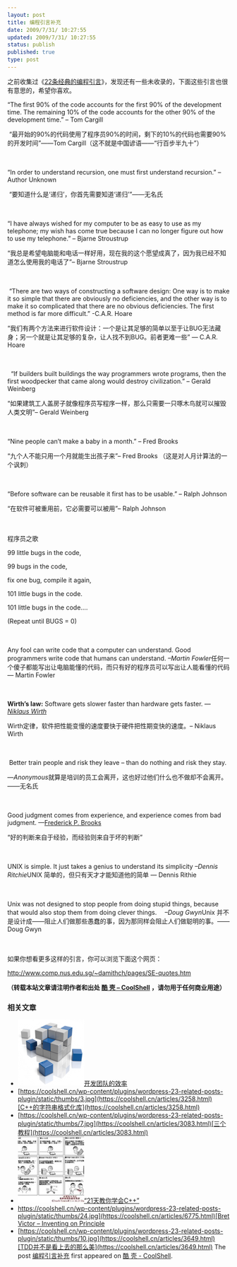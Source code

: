 ```yaml
---
layout: post
title: 编程引言补充
date: 2009/7/31/ 10:27:55
updated: 2009/7/31/ 10:27:55
status: publish
published: true
type: post
---
```


之前收集过《[22条经典的编程引言](https://coolshell.cn/articles/808.html "22条经典的编程引言 - 1,565 次浏览")》，发现还有一些未收录的，下面这些引言也很有意思的，希望你喜欢。


“The first 90% of the code accounts for the first 90% of the development time. The remaining 10% of the code accounts for the other 90% of the development time.” – Tom Cargill   

 “最开始的90%的代码使用了程序员90%的时间，剩下的10%的代码也需要90%的开发时间”——Tom Cargill（这不就是中国谚语——“行百步半九十”）


　


“In order to understand recursion, one must first understand recursion.” – Author Unknown   

 “要知道什么是‘递归’，你首先需要知道‘递归’”——无名氏



　


“I have always wished for my computer to be as easy to use as my telephone; my wish has come true because I can no longer figure out how to use my telephone.” – Bjarne Stroustrup   

“我总是希望电脑能和电话一样好用，现在我的这个愿望成真了，因为我已经不知道怎么使用我的电话了”– Bjarne Stroustrup


　


 “There are two ways of constructing a software design: One way is to make it so simple that there are obviously no deficiencies, and the other way is to make it so complicated that there are no obvious deficiencies. The first method is far more difficult.” -C.A.R. Hoare  

“我们有两个方法来进行软件设计：一个是让其足够的简单以至于让BUG无法藏身；另一个就是让其足够的复杂，让人找不到BUG。前者更难一些” — C.A.R. Hoare


　


  “If builders built buildings the way programmers wrote programs, then the first woodpecker that came along would destroy civilization.” – Gerald Weinberg  

“如果建筑工人盖房子就像程序员写程序一样，那么只需要一只啄木鸟就可以摧毁人类文明”– Gerald Weinberg


　


“Nine people can’t make a baby in a month.” – Fred Brooks   

“九个人不能只用一个月就能生出孩子来”– Fred Brooks （这是对人月计算法的一个讽刺）


 　


“Before software can be reusable it first has to be usable.” – Ralph Johnson  

“在软件可被重用前，它必需要可以被用”– Ralph Johnson


 　


程序员之歌  

99 little bugs in the code,  

99 bugs in the code,  

fix one bug, compile it again,  

101 little bugs in the code.  

101 little bugs in the code….  

(Repeat until BUGS = 0)


　


Any fool can write code that a computer can understand. Good programmers write code that humans can understand. *–Martin Fowler*任何一个傻子都能写出让电脑能懂的代码，而只有好的程序员可以写出让人能看懂的代码 — Martin Fowler


　


**Wirth’s law:** Software gets slower faster than hardware gets faster. —[*Niklaus Wirth*](http://en.wikipedia.org/wiki/Niklaus_Wirth)  

Wirth定律，软件把性能变慢的速度要快于硬件把性期变快的速度。– Niklaus Wirth


　


 Better train people and risk they leave – than do nothing and risk they stay.  

—*Anonymous*就算是培训的员工会离开，这也好过他们什么也不做却不会离开。——无名氏


　


Good judgment comes from experience, and experience comes from bad judgment. —[Frederick P. Brooks](http://en.wikipedia.org/wiki/Fred_Brooks)  

“好的判断来自于经验，而经验则来自于坏的判断”


　


UNIX is simple. It just takes a genius to understand its simplicity *–Dennis Ritchie*UNIX 简单的，但只有天才才能知道他的简单 — Dennis Rithie


　


Unix was not designed to stop people from doing stupid things, because that would also stop them from doing clever things. 　*–Doug Gwyn*Unix 并不是设计成——阻止人们做那些愚蠢的事，因为那同样会阻止人们做聪明的事。——Doug Gwyn


　


如果你想看更多这样的引言，你可以浏览下面这个网页：  

<http://www.comp.nus.edu.sg/~damithch/pages/SE-quotes.htm>



**（转载本站文章请注明作者和出处 [酷 壳 – CoolShell](https://coolshell.cn/) ，请勿用于任何商业用途）**



### 相关文章

* [![开发团队的效率](../wp-content/uploads/2014/06/software_development-150x150.png)](https://coolshell.cn/articles/11656.html)[开发团队的效率](https://coolshell.cn/articles/11656.html)
* [https://coolshell.cn/wp-content/plugins/wordpress-23-related-posts-plugin/static/thumbs/3.jpg](https://coolshell.cn/articles/3258.html)[C++的字符串格式化库](https://coolshell.cn/articles/3258.html)
* [https://coolshell.cn/wp-content/plugins/wordpress-23-related-posts-plugin/static/thumbs/7.jpg](https://coolshell.cn/articles/3083.html)[三个教程](https://coolshell.cn/articles/3083.html)
* [![“21天教你学会C++”](../wp-content/uploads/2010/03/Teach_Youself_CPP_21days-150x150.jpg)](https://coolshell.cn/articles/2250.html)[“21天教你学会C++”](https://coolshell.cn/articles/2250.html)
* [https://coolshell.cn/wp-content/plugins/wordpress-23-related-posts-plugin/static/thumbs/24.jpg](https://coolshell.cn/articles/6775.html)[Bret Victor – Inventing on Principle](https://coolshell.cn/articles/6775.html)
* [https://coolshell.cn/wp-content/plugins/wordpress-23-related-posts-plugin/static/thumbs/10.jpg](https://coolshell.cn/articles/3649.html)[TDD并不是看上去的那么美](https://coolshell.cn/articles/3649.html)
The post [编程引言补充](https://coolshell.cn/articles/1212.html) first appeared on [酷 壳 - CoolShell](https://coolshell.cn).